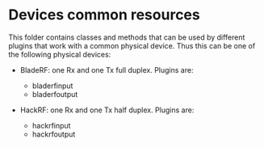 <h1>Devices common resources</h1>

This folder contains classes and methods that can be used by different plugins that work with a common physical device. Thus this can be one of the following physical devices:

  - BladeRF: one Rx and one Tx full duplex. Plugins are:
    - bladerfinput
    - bladerfoutput
    
  - HackRF: one Rx and one Tx half duplex. Plugins are:
    - hackrfinput
    - hackrfoutput
  